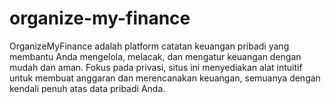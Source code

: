 # organize-my-finance
OrganizeMyFinance adalah platform catatan keuangan pribadi yang membantu Anda mengelola, melacak, dan mengatur keuangan dengan mudah dan aman. Fokus pada privasi, situs ini menyediakan alat intuitif untuk membuat anggaran dan merencanakan keuangan, semuanya dengan kendali penuh atas data pribadi Anda.
